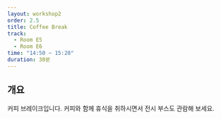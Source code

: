 ```yaml
---
layout: workshop2
order: 2.5
title: Coffee Break
track:
  - Room E5
  - Room E6
time: "14:50 ~ 15:20"
duration: 30분
---
```


## 개요
커피 브레이크입니다. 커피와 함께 휴식을 취하시면서 전시 부스도 관람해 보세요.

